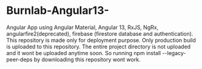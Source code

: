 # Burnlab-Angular13-
Angular App using Angular Material, Angular 13, RxJS, NgRx, angularfire2(deprecated), firebase (firestore database and authentication).
This repository is made only for deployment purpose. Only production build is uploaded to this repository. The entire project directory is not uploaded and it wont be uploaded anytime soon. So running npm install --legacy-peer-deps by downloading this repository wont work.
